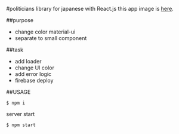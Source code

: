 #politicians library for japanese with React.js
this app image is [here](https://github.com/takahiro-saeki/react-politicians-library/blob/master/app-image/image.md).

##purpose
- change color material-ui
- separate to small component

##task
- add loader
- change UI color
- add error logic
- firebase deploy

##USAGE
```
$ npm i
```

server start
```
$ npm start
```
